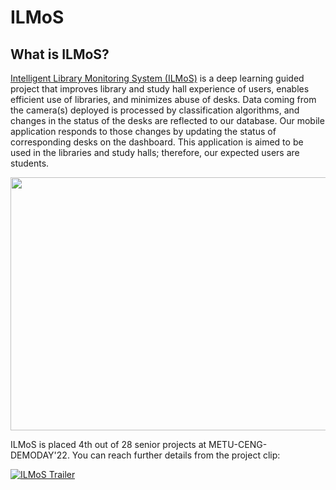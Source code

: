 # ILMoS

## What is ILMoS?
[Intelligent Library Monitoring System (ILMoS)](https://senior.ceng.metu.edu.tr/2022/ILMoS/) is a deep learning guided project that improves library and study hall experience of users, enables efficient use of libraries, and minimizes abuse of desks. Data coming from the camera(s) deployed is processed by classification algorithms, and changes in the status of the desks are reflected to our database. Our mobile application responds to those changes by updating the status of corresponding desks on the dashboard. This application is aimed to be used in the libraries and study halls; therefore, our expected users are students.

<p align="center">
  <img src="https://media.giphy.com/media/8NEOz5DPOduuZ0nJqG/giphy.gif" width="720" height="405"/>
</p>

ILMoS is placed 4th out of 28 senior projects at METU-CENG-DEMODAY'22.
You can reach further details from the project clip:

[![ILMoS Trailer](https://img.youtube.com/vi/F1NeCTXzkA8/0.jpg)](https://youtu.be/7j5-JUH2v7M)
